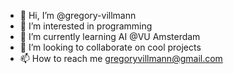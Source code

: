 - 👋 Hi, I’m @gregory-villmann
- 👀 I’m interested in programming
- 🌱 I’m currently learning AI @VU Amsterdam
- 💞️ I’m looking to collaborate on cool projects
- 📫 How to reach me gregoryvillmann@gmail.com

<!---
gregory-villmann/gregory-villmann is a ✨ special ✨ repository because its `README.md` (this file) appears on your GitHub profile.
You can click the Preview link to take a look at your changes.
--->
